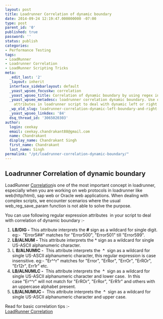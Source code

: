 ```yaml
---
layout: post
title: Loadrunner Correlation of dynamic boundary
date: 2014-09-24 12:19:47.000000000 -07:00
type: post
parent_id: '0'
published: true
password: ''
status: publish
categories:
- Performance Testing
tags:
- LoadRunner
- Loadrunner Correlation
- LoadRunner Scripting Tricks
meta:
  _edit_last: '2'
  _layout: inherit
  interface_sidebarlayout: default
  _yoast_wpseo_focuskw: correlation
  _yoast_wpseo_title: Correlation of dynamic boundary by using regex in LoadRunner
  _yoast_wpseo_metadesc: loadrunner correlation dynamic boundary. Use of Regular expression
    attributes in loadrunner script to deal with dynamic left or right boundaries
  _wp_old_slug: loadrunner-correlation-dynamic-left-boundary-and-right-boundary-in-web_reg_save_param-2
  _yoast_wpseo_linkdex: '84'
  dsq_thread_id: '3065020303'
author:
  login: ceekay
  email: ceekay.chandrakant88@gmail.com
  name: Chandrakant
  display_name: Chandrakant Singh
  first_name: Chandrakant
  last_name: Singh
permalink: "/pt/loadrunner-correlation-dynamic-boundary/"
---
```


##  Loadrunner Correlation of dynamic boundary

LoadRunner [Correlation](http://www.techsquids.com/pt/loadrunner-correlation/ "Correlation")is one of the most important concept in loadrunner, especially when you are working on web protocols in loadrunner like web(http/html), sap web or Oracle web applications. When dealing with complex scripts, we encounter scenarios where the usual web\_reg\_save\_param function is not able to solve the purpose.

You can use following regular expression attributes &nbsp;in your script to deal with correlation of dynamic boundary :-

1. **LB/DIG -** This attribute interprets the **#** sign as a wildcard for single digit. eg:- &nbsp;"Error5##" matches for "Error500", "Error501" till "Error599".
2. **LB/ALNUM -** This attribute interprets the **^** sign as a wildcard for single US-ASCII alphanumeric character.
3. L **B/ALNUMIC -** &nbsp;This attribute interprets the&nbsp; **^** &nbsp;sign as a wildcard for single US-ASCII alphanumeric character, this regular expression is case insensitive. eg:- "Er^^r" matches for "Error", "ErRor", "ErrOr", "ErROr", "Er12r", Err1r" etc.
4. **LB/ALNUMLC -** &nbsp;This attribute interprets the&nbsp; **^** &nbsp;sign as a wildcard for single US-ASCII alphanumeric character and lower case. &nbsp;In this case&nbsp;"Er^^r" will not match for "ErROr", "ErRor", "ErR1r" and others with an uppercase alphabet present.
5. **LB/ALNUMUC -** &nbsp;This attribute interprets the&nbsp; **^** &nbsp;sign as a wildcard for single US-ASCII alphanumeric character and upper case.

Read for basic correlation tips :-  
[LoadRunner Correlation](http://www.techsquids.com/pt/how-to-identify-the-dynamic-values-in-loadrunner-script-and-do-correlation-in-loadrunner-for-the-dynamic-values/ "LoadRunner Correlation")

